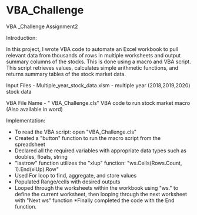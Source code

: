 # VBA_Challenge

VBA _Challenge Assignment2

Introduction:

In this project, I wrote VBA code to automate an Excel workbook to pull relevant data from thousands of rows in multiple worksheets and output summary columns of the stocks. This is done using a macro and VBA script. This script retrieves values, calculates simple arithmetic functions, and returns summary tables of the stock market data.

Input Files - Multiple_year_stock_data.xlsm - multiple year (2018,2019,2020) stock data
 
VBA File Name - " VBA_Challenge.cls" VBA code to run stock market macro (Also available in word)

Implementation:

* To read the VBA script: open "VBA_Challenge.cls"
* Created a "button" function to run the macro script from the spreadsheet
* Declared all the required variables with appropriate data types such as doubles, floats, string
* "lastrow" function utilizes the "xlup" function: "ws.Cells(Rows.Count, 1).End(xlUp).Row"
* Used For loop to find, aggregate, and store values
* Populated Range/cells with desired outputs 
* Looped through the worksheets within the workbook using "ws." to define the current worksheet, then looping through the next worksheet with "Next ws" function
*Finally completed the code with the End function.
